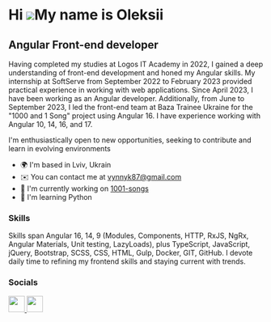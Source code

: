 Hi ![](https://user-images.githubusercontent.com/18350557/176309783-0785949b-9127-417c-8b55-ab5a4333674e.gif)My name is Oleksii
===============================================================================================================================

Angular Front-end developer
---------------------------

Having completed my studies at Logos IT Academy in 2022, I gained a deep understanding of front-end development and honed my Angular skills. My internship at SoftServe from September 2022 to February 2023 provided practical experience in working with web applications. Since April 2023, I have been working as an Angular developer. Additionally, from June to September 2023, I led the front-end team at Baza Trainee Ukraine for the "1000 and 1 Song" project using Angular 16. I have experience working with Angular 10, 14, 16, and 17.

I'm enthusiastically open to new opportunities, seeking to contribute and learn in evolving environments

* 🌍  I'm based in Lviv, Ukrain
* ✉️  You can contact me at [vynnyk87@gmail.com](mailto:vynnyk87@gmail.com)
* 🚀  I'm currently working on [1001-songs](http://baza-trainee.github.io/1001-songs-frontend/)
* 🧠  I'm learning Python

### Skills

<p align="left">
Skills span Angular 16, 14, 9 (Modules, Components, HTTP, RxJS, NgRx, Angular Materials, Unit testing, LazyLoads), plus TypeScript, JavaScript, jQuery, Bootstrap, SCSS, CSS, HTML, Gulp, Docker, GIT, GitHub. I devote daily time to refining my frontend skills and staying current with trends. 
</p>

### Socials

<p align="left"> <a href="https://www.github.com/AlexW8719" target="_blank" rel="noreferrer"> <picture> <source media="(prefers-color-scheme: dark)" srcset="https://raw.githubusercontent.com/danielcranney/readme-generator/main/public/icons/socials/github-dark.svg" /> <source media="(prefers-color-scheme: light)" srcset="https://raw.githubusercontent.com/danielcranney/readme-generator/main/public/icons/socials/github.svg" /> <img src="https://raw.githubusercontent.com/danielcranney/readme-generator/main/public/icons/socials/github.svg" width="32" height="32" /> </picture> </a> <a href="https://www.linkedin.com/in/oleksii-vynnyk-lviv/" target="_blank" rel="noreferrer"> <picture> <source media="(prefers-color-scheme: dark)" srcset="undefined" /> <source media="(prefers-color-scheme: light)" srcset="https://raw.githubusercontent.com/danielcranney/readme-generator/main/public/icons/socials/linkedin.svg" /> <img src="https://raw.githubusercontent.com/danielcranney/readme-generator/main/public/icons/socials/linkedin.svg" width="32" height="32" /> </picture> </a></p>
